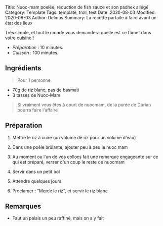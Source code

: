 Title: Nuoc-mam poelée, réduction de fish sauce et son padhek allégé
Category: Template
Tags: template, troll, test
Date: 2020-08-03
Modified: 2020-08-03
Author: Delmas
Summary: La recette parfaite à faire avant un état des lieux

Très simple, et tout le monde vous demandera quelle est ce fûmet dans votre cuisine !

- *Préparation* : 10 minutes.
- *Cuisson* : 100 minutes.

## Ingrédients
> Pour 1 personne.

 - 70g de riz blanc, pas de basmati
 - 3 tasses de Nuoc-Mam

  > Si vraiment vous êtes à court de nuocmam, de la purée de Durian pourra faire l'affaire

## Préparation

  1. Mettre le riz à cuire (un volume de riz pour un volume d'eau)

  2. Dans une poêle brûlante, ajouter peu à peu le nuoc mam

  3. Au moment ou l'un de vos collocs fait une remarque engageante sur ce qui est préparé, verser d'un coup le reste de nuocmam

  4. Servir dans un petit bol

  5. Attendre quelques jours

  6. Proclamer : "Merde le riz", et servir le riz blanc



## Remarques
  - Faut un palais un peu raffiné, mais on s'y fait
